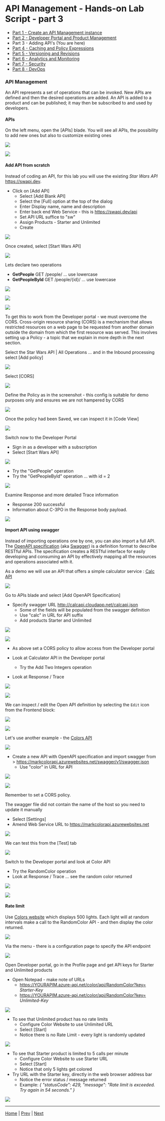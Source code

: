 # API Management - Hands-on Lab Script - part 3

- [Part 1 - Create an API Management instance](apimanagement-1.md) 
- [Part 2 - Developer Portal and Product Management](apimanagement-2.md) 
- Part 3 - Adding API's (You are here)
- [Part 4 - Caching and Policy Expressions](apimanagement-4.md)
- [Part 5 - Versioning and Revisions](apimanagement-5.md)
- [Part 6 - Analytics and Monitoring](apimanagement-6.md)
- [Part 7 - Security](apimanagement-7.md)
- [Part 8 - DevOps](apimanagement-8.md)

### API Management

An API represents a set of operations that can be invoked. New APIs are defined and then the desired operations are added. An API is added to a product and can be published; it may then be subscribed to and used by developers.

#### APIs

On the left menu, open the [APIs] blade. You will see all APIs, the possibility to add new ones but also to customize existing ones

![](Images/APIMListAPIs.png)

![](Images/APIMAddAPIs.png)

#### Add API from scratch

Instead of coding an API, for this lab you will use the existing *Star Wars API* <https://swapi.dev>. 

- Click on [Add API]
  - Select [Add Blank API]
  - Select the [Full] option at the top of the dialog
  - Enter Display name, name and description
  - Enter back end Web Service - this is <https://swapi.dev/api>
  - Set API URL suffice to "sw"
  - Assign Products - Starter and Unlimited
  - Create

![](Images/APIMAddBlankAPI.png)

Once created, select [Start Wars API]

![](Images/APIMAddStarWars.png)

Lets declare two operations
  - **GetPeople** GET /people/  ... use lowercase
  - **GetPeopleById** GET /people/{id}/  ... use lowercase

![](Images/APIMAddSWGetPeople.png)

![](Images/APIMAddSWGetPeopleById.png)

![](Images/APIMAddSWOperations.png)

To get this to work from the Developer portal - we must overcome the CORS.  Cross-origin resource sharing (CORS) is a mechanism that allows restricted resources on a web page to be requested from another domain outside the domain from which the first resource was served. This involves setting up a Policy - a topic that we explain in more depth in the next section.

Select the Star Wars API | All Operations ... and in the Inbound processing select [Add policy]

![](Images/APIMSWCORS1.png)

Select [CORS]

![](Images/APIMCORS2.png)

Define the Policy as in the screenshot - this config is suitable for demo purposes only and ensures we are not hampered by CORS

![](Images/APIMCORS3.png)

Once the policy had been Saved, we can inspect it in [Code View]

![](Images/APIMCORS4.png)

Switch now to the Developer Portal
  - Sign in as a developer with a subscription
  - Select [Start Wars API]

![](Images/APIMSWTryIt1.png)

- Try the "GetPeople" operation
- Try the "GetPeopleById" operation ... with id = 2

![](Images/APIMSWTryIt2.png)

Examine Response and more detailed Trace information
  - Response 200 successful
  - Information about C-3PO in the Response body payload.

![](Images/APIMSWTryIt3.png)

#### Import API using swagger

Instead of importing operations one by one, you can also import a full API. The [OpenAPI specification](https://www.openapis.org/) (aka [Swagger](https://swagger.io)) is a definition format to describe RESTful APIs. The specification creates a RESTful interface for easily developing and consuming an API by effectively mapping all the resources and operations associated with it.

As a demo we will use an API that offers a simple calculator service : [Calc API](http://calcapi.cloudapp.net/)

![](Images/APIMCalcAPI.png)

Go to APIs blade and select [Add OpenAPI Specification]
- Specify swagger URL <http://calcapi.cloudapp.net/calcapi.json>
  - Some of the fields will be populated from the swagger definition
  - Use "calc" in URL for API suffix
  - Add products Starter and Unlimited

![](Images/APIMAddCalcAPI1.png)

![](Images/APIMAddCalcAPI2.png)

- As above set a CORS policy to allow access from the Developer portal

- Look at Calculator API in the Developer portal
  - Try the Add Two Integers operation
- Look at Response / Trace

![](Images/APIMCalcTryIt1.png)

![](Images/APIMCalcTryIt2.png)

We can inspect / edit the Open API definition by selecting the `Edit` icon from the Frontend block:

![](Images/APIMCalcSwagger.png)

![](Images/APIMCalcSwagger2.png)

Let's use another example - the [Colors API](https://markcolorapi.azurewebsites.net/swagger/)

![](Images/APIMColorAPI.png)

- Create a new API with OpenAPI specification and import swagger from > <https://markcolorapi.azurewebsites.net/swagger/v1/swagger.json>
  - Use "color" in URL for API

![](Images/APIMAddColorAPI1.png)

![](Images/APIMAddColorAPI2.png)

Remember to set a CORS policy.

The swagger file did not contain the name of the host so you need to update it manually

- Select [Settings]
- Amend Web Service URL to <https://markcolorapi.azurewebsites.net>

![](Images/APIMAddColorAPI3.png)

We can test this from the [Test] tab

![](Images/APIMAddColorAPI.png)

Switch to the Developer portal and look at Color API
  - Try the RandomColor operation
- Look at Response / Trace ... see the random color returned

![](Images/APIMColorTryIt1.png)

![](Images/APIMColorTryIt2.png)

#### Rate limit

Use [Colors website](https://markcolorweb.azurewebsites.net) which displays 500 lights.  Each light will at random intervals make a call to the RandomColor API - and then display the color returned.

![](Images/APIMColorWeb.png)

Via the menu - there is a configuration page to specify the API endpoint

![](Images/APIMColorWebConfig.png)

Open Developer portal, go in the Profile page and get API keys for Starter and Unlimited products
- Open Notepad - make note of URLs
  - <https://YOURAPIM.azure-api.net/color/api/RandomColor?key=> *Starter-Key*
  - <https://YOURAPIM.azure-api.net/color/api/RandomColor?key=> *Unlimited-Key*

![](Images/APIMColorWebKeys.png)

- To see that Unlimited product has no rate limits
  - Configure Color Website to use Unlimited URL
  - Select [Start]
  - Notice there is no Rate Limit - every light is randomly updated

![](Images/APIMColorWebUnlimited.png)

- To see that Starter product is limited to 5 calls per minute
  - Configure Color Website to use Starter URL
  - Select [Start]
  - Notice that only 5 lights get colored
- Try URL with the Starter key, directly in the web browser address bar
  - Notice the error status / message returned
  - Example: *{ "statusCode": 429, "message": "Rate limit is exceeded. Try again in 54 seconds." }*

![](Images/APIMColorWebStarter.png)

---
[Home](README.md) | [Prev](apimanagement-2.md) | [Next](apimanagement-4.md)